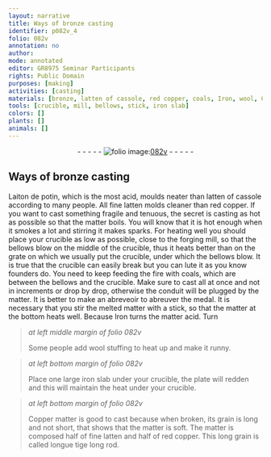 ```yaml
---
layout: narrative
title: Ways of bronze casting
identifier: p082v_4
folio: 082v
annotation: no
author:
mode: annotated
editor: GR8975 Seminar Participants
rights: Public Domain
purposes: [making]
activities: [casting]
materials: [bronze, latten of cassole, red copper, coals, Iron, wool, Copper, latten]
tools: [crucible, mill, bellows, stick, iron slab]
colors: []
plants: []
animals: []
---
```


 <div class="folio" align="center">- - - - - <a href="http://gallica.bnf.fr/ark:/12148/btv1b9059316c/f170.item" target="_blank"><img src="https://cu-mkp.github.io/GR8975-edition/assets/photo-icon.png" alt="folio image: " style="display:inline-block; margin-bottom:-3px;"/>082v</a> - - - - - </div>  <span class="activity"></span> 

## Ways of <span class="material">bronze</span> casting

 
 <span class="foreign">Laiton de potin</span>, which is the most acid, moulds neater than <span class="material">latten of cassole</span> according to many people. All fine latten molds cleaner than <span class="material">red copper</span>. If you want to cast something fragile and tenuous, the secret is casting as hot as possible so that the matter boils. You will know that it is hot enough when it smokes a lot and stirring it makes sparks. For heating well you should place your <span class="tool">crucible</span> as low as possible, close to the forging <span class="tool">mill</span>, so that the <span class="tool">bellows</span> blow on the middle of the <span class="tool">crucible</span>, thus it heats better than on the grate on which we usually put the <span class="tool">crucible</span>, under which the <span class="tool">bellows</span> blow. It is true that the <span class="tool">crucible</span> can easily break but you can lute it as you know founders do. You need to keep feeding the fire with <span class="material">coals</span>, which are between the <span class="tool">bellows</span> and the <span class="tool">crucible</span>. Make sure to cast all at once and not in increments or drop by drop, otherwise the conduit will be plugged by the matter. It is better to make an abreveoir to abreuver the medal. It is necessary that you stir the melted matter with a <span class="tool">stick</span>, so that the matter at the bottom heats well. Because <span class="material">Iron</span> turns the matter acid. Turn 
 
> *at left middle margin of folio 082v*
> 
>  Some people add <span class="material">wool</span> stuffing to heat up and make it runny. 
 
> *at left bottom margin of folio 082v*
> 
>  Place one large <span class="tool">iron slab</span> under your <span class="tool">crucible</span>, the plate will redden and this will maintain the heat under your crucible. 
 
> *at left bottom margin of folio 082v*
> 
>  <span class="material">Copper</span> matter is good to cast because when broken, its grain is long and not short, that shows that the matter is soft. The matter is composed half of fine <span class="material">latten</span> and half of <span class="material">red copper</span>. This long grain is called longue tige long rod. 
 